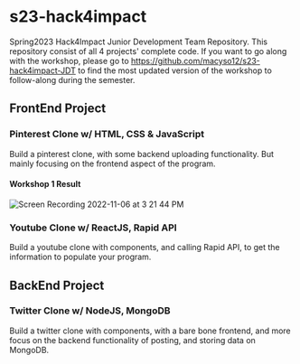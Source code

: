 # s23-hack4impact
Spring2023 Hack4Impact Junior Development Team Repository. This repository consist of all 4 projects' complete code. If you want to go along with the workshop, please go to https://github.com/macyso12/s23-hack4impact-JDT to find the most updated version of the workshop to follow-along during the semester.

## FrontEnd Project

### Pinterest Clone w/ HTML, CSS & JavaScript
Build a pinterest clone, with some backend uploading functionality. But mainly focusing on the frontend aspect of the program.

#### Workshop 1 Result
![Screen Recording 2022-11-06 at 3 21 44 PM](https://user-images.githubusercontent.com/75864321/200193416-108bd624-24bf-4452-b8c7-530d9ccbcbd2.gif)


### Youtube Clone w/ ReactJS, Rapid API
Build a youtube clone with components, and calling Rapid API, to get the information to populate your program.

## BackEnd Project

### Twitter Clone w/ NodeJS, MongoDB
Build a twitter clone with components, with a bare bone frontend, and more focus on the backend functionality of posting, and storing data on MongoDB.
